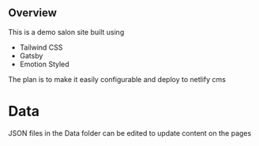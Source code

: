 ## Overview

This is a demo salon site built using

- Tailwind CSS
- Gatsby
- Emotion Styled

The plan is to make it easily configurable and deploy to netlify cms

# Data

JSON files in the Data folder can be edited to update content on the pages
